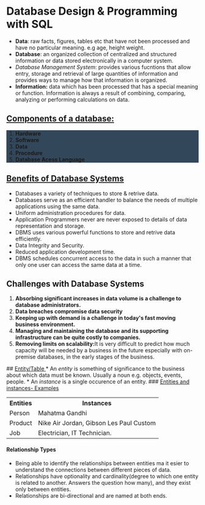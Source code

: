# Database Design & Programming with SQL
* <b>Data</b>: raw facts, figures, tables etc that have not been processed and have no particular meaning. e.g age, height weight.
* <b>Database</b>: an organized collection of centralized and structured information or data stored electronically in a computer system.
* <em>Database Management System</em>: provides various fucntions that allow entry, storage and retrieval of large quantities of information and provides ways to manage how that information is organized.
* <b>Information:</b> data which has been processed that has a special meaning or function. Information is always a result of combining, comparing, analyzing or performing calculations on data.
## <u>Components of a database:</u>
<ol style = "background-color:#33475b">
<li><b>Hardware</b></li>
<li><b>Software</b></li>
<li><b>Data</b></li>
<li><b>Procedure</b></li>
<li><b>Database Acess Language</li></b>
</ol>

## <u>Benefits of Database Systems</u>
<ul>
<li>Databases a variety of techniques to store & retrive data.</li>
<li>Databases serve as an efficient handler to balance the needs of multiple applications using the same data. </li>
<li> Uniform administration procedures for data.</li>
<li>Application Programmers never are never exposed to details of data representation and storage.</li>
<li> DBMS uses various powerful functions to store and retrive data efficiently.</li>
<li>Data Integrity and Security.</li>
<li>Reduced application development time.</li>
<li> DBMS schedules concurrent access to the data in such a manner that only one user can access the same data at a time.</li>
</ul>

## Challenges with Database Systems
<ol>
<li><b>Absorbing significant increases in data volume is a challenge to database administrators.</b></li>
<li><b> Data breaches compromise data security</b></li>
<li><b>Keeping up with demand is a challenge in today's fast moving business environment.</b></li>
<li><b> Managing and maintaining the database and its supporting infrastructure can be quite costly to companies.</b></li>
<li><b>Removing limits on scalability:</b>It is very difficult to predict how much capacity will be needed by a business in the future especially with on-premise databases, in the early stages of the business.</li>
</ol>
## <u> Entity/Table </u>
* An <em>entity</em> is something of significance to the business about which data must be known. Usually a noun e.g. objects, events, people. 
* An <em>instance</em> is a single occurence of an entity.
### <u>Entities and instances- Examples </u>
<table>
<tr>
<th><b>Entities</b></th>
<th><b>Instances</b></th>
</tr>
<tr>
<td>Person</td>
<td>Mahatma Gandhi</td>
</tr>
<tr>
<td>Product</td>
<td>Nike Air Jordan, Gibson Les Paul Custom</td>
</tr>
<tr>
<td>Job</td>
<td>Electrician, IT Technician.</td>
</tr>
</table>

#### <b>Relationship Types</b>
* Being able to identify the relationships between entities ma it esier to understand the connections between different pieces of data.
* Relationships have optionality and cardinality(degree to which one entity is related to another. Answers the question how many), and they exist only between entities.
* Relationships are bi-directional and are named at both ends.